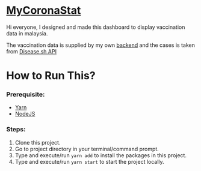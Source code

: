 # [MyCoronaStat](https://mycoronastat.pages.dev)

Hi everyone, I designed and made this dashboard to display vaccination data in malaysia.

The vaccination data is supplied by my own [backend](https://github.com/vincenth19/myvaccine-backend) and the cases is taken from [Disease.sh API](https://disease.sh/docs/)

# How to Run This?

### Prerequisite:

- [Yarn](https://yarnpkg.com/getting-started/install)
- [NodeJS](https://nodejs.org/en/)

### Steps:

1. Clone this project.
2. Go to project directory in your terminal/command prompt.
3. Type and execute/run `yarn add` to install the packages in this project.
4. Type and execute/run `yarn start` to start the project locally.
